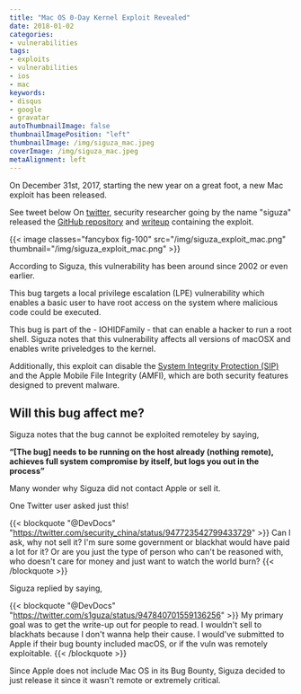 ```yaml
---
title: "Mac OS 0-Day Kernel Exploit Revealed"
date: 2018-01-02
categories:
- vulnerabilities
tags:
- exploits
- vulnerabilities
- ios
- mac
keywords:
- disqus
- google
- gravatar
autoThumbnailImage: false
thumbnailImagePosition: "left"
thumbnailImage: /img/siguza_mac.jpeg
coverImage: /img/siguza_mac.jpeg
metaAlignment: left
---
```


On December 31st, 2017, starting the new year on a great foot, a new Mac exploit has been released. 
<!--more-->

See tweet below
On [twitter](https://twitter.com/s1guza/status/947603265700601856), security researcher going by the name "siguza" released the [GitHub repository](https://github.com/Siguza/IOHIDeous) and [writeup](https://t.co/oG2nOlUOjk) containing the exploit. 

{{< image classes="fancybox fig-100" src="/img/siguza_exploit_mac.png" thumbnail="/img/siguza_exploit_mac.png" >}}


According to Siguza, this vulnerability has been around since 2002 or even earlier. 

This bug targets a local privilege escalation (LPE) vulnerability which enables a basic user to have root access on the system where malicious code could be executed.

This bug is part of the - IOHIDFamily - that can enable a hacker to run a root shell. Siguza notes that this vulnerability affects all versions of macOSX and enables write priveledges to the kernel. 

Additionally, this exploit can disable the [System Integrity Protection (SIP)](https://support.apple.com/en-us/HT204899) and the Apple Mobile File Integrity (AMFI), which are both security features designed to prevent malware.

## Will this bug affect me?

Siguza notes that the bug cannot be exploited remoteley by saying, 

**“[The bug] needs to be running on the host already (nothing remote), achieves full system compromise by itself, but logs you out in the process”**

Many wonder why Siguza did not contact Apple or sell it.

One Twitter user asked just this!

{{< blockquote "@DevDocs" "https://twitter.com/security_china/status/947723542799433729" >}}
Can I ask, why not sell it? I'm sure some government or blackhat would have paid a lot for it? Or are you just the type of person who can't be reasoned with, who doesn't care for money and just want to watch the world burn?
{{< /blockquote >}}

Siguza replied by saying,

{{< blockquote "@DevDocs" "https://twitter.com/s1guza/status/947840701559136256" >}}
My primary goal was to get the write-up out for people to read. I wouldn't sell to blackhats because I don't wanna help their cause. I would've submitted to Apple if their bug bounty included macOS, or if the vuln was remotely exploitable.
{{< /blockquote >}}

Since Apple does not include Mac OS in its Bug Bounty, Siguza decided to just release it since it wasn't remote or extremely critical.






